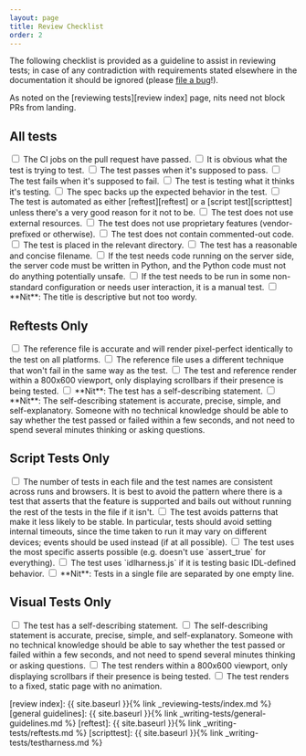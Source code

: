 ```yaml
---
layout: page
title: Review Checklist
order: 2
---
```


The following checklist is provided as a guideline to assist in reviewing
tests; in case of any contradiction with requirements stated elsewhere in the
documentation it should be ignored
(please [file a bug](https://github.com/web-platform-tests/wpt/issues/new)!).

As noted on the [reviewing tests][review index] page, nits need not block PRs
from landing.


## All tests

<label>
<input type="checkbox">
The CI jobs on the pull request have passed.
</label>

<label>
<input type="checkbox">
It is obvious what the test is trying to test.
</label>

<label>
<input type="checkbox">
The test passes when it's supposed to pass.
</label>

<label>
<input type="checkbox">
The test fails when it's supposed to fail.
</label>

<label>
<input type="checkbox">
The test is testing what it thinks it's testing.
</label>

<label>
<input type="checkbox">
The spec backs up the expected behavior in the test.
</label>

<label>
<input type="checkbox">
The test is automated as either [reftest][reftest] or
a [script test][scripttest] unless there's a very good reason for it not to be.
</label>

<label>
<input type="checkbox">
The test does not use external resources.
</label>

<label>
<input type="checkbox">
The test does not use proprietary features (vendor-prefixed or otherwise).
</label>

<label>
<input type="checkbox">
The test does not contain commented-out code.
</label>

<label>
<input type="checkbox">
The test is placed in the relevant directory.
</label>

<label>
<input type="checkbox">
The test has a reasonable and concise filename.
</label>

<label>
<input type="checkbox">
If the test needs code running on the server side, the server code must be
written in Python, and the Python code must not do anything potentially unsafe.
</label>

<label>
<input type="checkbox">
If the test needs to be run in some non-standard configuration or needs user
interaction, it is a manual test.
</label>

<label>
<input type="checkbox">
**Nit**: The title is descriptive but not too wordy.
</label>


## Reftests Only

<label>
<input type="checkbox">
The reference file is accurate and will render pixel-perfect
identically to the test on all platforms.
</label>

<label>
<input type="checkbox">
The reference file uses a different technique that won't fail in
the same way as the test.
</label>

<label>
<input type="checkbox">
The test and reference render within a 800x600 viewport, only displaying
scrollbars if their presence is being tested.
</label>

<label>
<input type="checkbox">
**Nit**: The test has a self-describing statement.
</label>

<label>
<input type="checkbox">
**Nit**: The self-describing statement is accurate, precise, simple, and
self-explanatory. Someone with no technical knowledge should be able to say
whether the test passed or failed within a few seconds, and not need to spend
several minutes thinking or asking questions.
</label>


## Script Tests Only

<label>
<input type="checkbox">
The number of tests in each file and the test names are consistent
across runs and browsers. It is best to avoid the pattern where there is
a test that asserts that the feature is supported and bails out without
running the rest of the tests in the file if it isn't.
</label>

<label>
<input type="checkbox">
The test avoids patterns that make it less likely to be stable.
In particular, tests should avoid setting internal timeouts, since the
time taken to run it may vary on different devices; events should be used
instead (if at all possible).
</label>

<label>
<input type="checkbox">
The test uses the most specific asserts possible (e.g. doesn't use
`assert_true` for everything).
</label>

<label>
<input type="checkbox">
The test uses `idlharness.js` if it is testing basic IDL-defined behavior.
</label>

<label>
<input type="checkbox">
**Nit**: Tests in a single file are separated by one empty line.
</label>


## Visual Tests Only

<label>
<input type="checkbox">
The test has a self-describing statement.
</label>

<label>
<input type="checkbox">
The self-describing statement is accurate, precise, simple, and
self-explanatory. Someone with no technical knowledge should be able to say
whether the test passed or failed within a few seconds, and not need to spend
several minutes thinking or asking questions.
</label>

<label>
<input type="checkbox">
The test renders within a 800x600 viewport, only displaying scrollbars if their
presence is being tested.
</label>

<label>
<input type="checkbox">
The test renders to a fixed, static page with no animation.
</label>


[review index]: {{ site.baseurl }}{% link _reviewing-tests/index.md %}
[general guidelines]: {{ site.baseurl }}{% link _writing-tests/general-guidelines.md %}
[reftest]: {{ site.baseurl }}{% link _writing-tests/reftests.md %}
[scripttest]: {{ site.baseurl }}{% link _writing-tests/testharness.md %}
